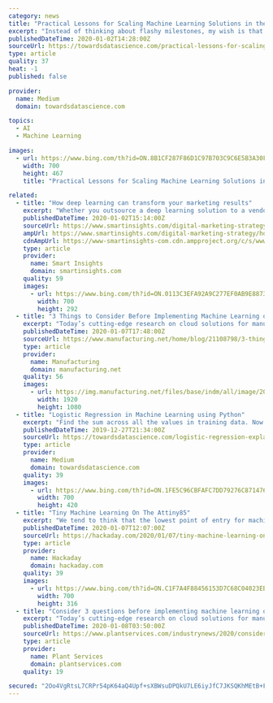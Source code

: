 ```yaml
---
category: news
title: "Practical Lessons for Scaling Machine Learning Solutions in the Real World"
excerpt: "Instead of thinking about flashy milestones, my wish is that in this new year we make progress streamlining the end to end lifecycle of large scale machine learning solutions. Despite all the progress in machine learning stacks, the implementations of large scale solutions remains a difficult challenge for most organizations. My company ..."
publishedDateTime: 2020-01-02T14:28:00Z
sourceUrl: https://towardsdatascience.com/practical-lessons-for-scaling-machine-learning-solutions-in-the-real-world-e33c7254a0f6
type: article
quality: 37
heat: -1
published: false

provider:
  name: Medium
  domain: towardsdatascience.com

topics:
  - AI
  - Machine Learning

images:
  - url: https://www.bing.com/th?id=ON.8B1CF287F86D1C97B703C9C6E5B3A30F
    width: 700
    height: 467
    title: "Practical Lessons for Scaling Machine Learning Solutions in the Real World"

related:
  - title: "How deep learning can transform your marketing results"
    excerpt: "Whether you outsource a deep learning solution to a vendor or bring that expertise in-house, here’s what marketers need to do to make deep learning work. Technology continues to push the boundaries of what’s possible for marketers. While most marketing executives understand that software can drive growth, not everyone is familiar with the ..."
    publishedDateTime: 2020-01-02T15:14:00Z
    sourceUrl: https://www.smartinsights.com/digital-marketing-strategy/how-deep-learning-can-transform-your-marketing-results/
    ampUrl: https://www.smartinsights.com/digital-marketing-strategy/how-deep-learning-can-transform-your-marketing-results/amp/
    cdnAmpUrl: https://www-smartinsights-com.cdn.ampproject.org/c/s/www.smartinsights.com/digital-marketing-strategy/how-deep-learning-can-transform-your-marketing-results/amp/
    type: article
    provider:
      name: Smart Insights
      domain: smartinsights.com
    quality: 59
    images:
      - url: https://www.bing.com/th?id=ON.0113C3EFA92A9C277EF0AB9E8873C445
        width: 700
        height: 292
  - title: "3 Things to Consider Before Implementing Machine Learning or AI"
    excerpt: "Today’s cutting-edge research on cloud solutions for manufacturers highlights how artificial intelligence and machine learning have the potential to prevent downtime, improve safety, and reduce material waste. That’s exciting for industry leaders, who are always looking for ways to refine these core efforts. At AWS’s re:Invent conference ..."
    publishedDateTime: 2020-01-07T17:48:00Z
    sourceUrl: https://www.manufacturing.net/home/blog/21108798/3-things-to-consider-before-implementing-machine-learning-or-ai
    type: article
    provider:
      name: Manufacturing
      domain: manufacturing.net
    quality: 56
    images:
      - url: https://img.manufacturing.net/files/base/indm/all/image/2020/01/16x9/Metal_gear_wheels_with_the_engraving_Artificial_Intelligence___3d_render_888759400_5200x3072.5e14b67450ee2.png?auto=format&amp;fit=max&amp;w=1200
        width: 1920
        height: 1080
  - title: "Logistic Regression in Machine Learning using Python"
    excerpt: "Find the sum across all the values in training data. Now that we have the error, we need to update the values of our parameters to minimize this error. This is where the “learning” actually happens, since our model is updating itself based on it’s previous output to obtain a more accurate output in the next step. Hence with each iteration ..."
    publishedDateTime: 2019-12-27T21:34:00Z
    sourceUrl: https://towardsdatascience.com/logistic-regression-explained-and-implemented-in-python-880955306060
    type: article
    provider:
      name: Medium
      domain: towardsdatascience.com
    quality: 39
    images:
      - url: https://www.bing.com/th?id=ON.1FE5C96CBFAFC7DD79276C871476C9BC
        width: 700
        height: 420
  - title: "Tiny Machine Learning On The Attiny85"
    excerpt: "We tend to think that the lowest point of entry for machine learning (ML) is on a Raspberry Pi, which it definitely is not. [EloquentArduino] has been pushing the limits to the low end of the scale, and managed to get a basic classification model running on the ATtiny85. Using his experience of running ML models on an old Arduino Nano ..."
    publishedDateTime: 2020-01-07T12:07:00Z
    sourceUrl: https://hackaday.com/2020/01/07/tiny-machine-learning-on-the-attiny85/
    type: article
    provider:
      name: Hackaday
      domain: hackaday.com
    quality: 39
    images:
      - url: https://www.bing.com/th?id=ON.C1F7A4F88456153D7C68C04023EB8F8A
        width: 700
        height: 316
  - title: "Consider 3 questions before implementing machine learning or AI"
    excerpt: "Today’s cutting-edge research on cloud solutions for manufacturers highlights how artificial intelligence and machine learning have the potential to prevent downtime, improve safety, and reduce material waste. That’s exciting for industry leaders, who are always looking for ways to refine these core efforts. At AWS’s re:Invent conference ..."
    publishedDateTime: 2020-01-08T03:50:00Z
    sourceUrl: https://www.plantservices.com/industrynews/2020/consider-3-questions-before-implementing-machine-learning-or-ai/
    type: article
    provider:
      name: Plant Services
      domain: plantservices.com
    quality: 19

secured: "2Oo4VgRtsL7CRPr54pK64aQ4Upf+sXBWsuDPQkU7LE6iyJfC7JKSQKhMEtB+FOXtu1BZW0snBVKtODAjPDQkDyk3uuMf2OFiTN7JRs0DkJ3cEgviofD10zNHb2a7wPkr9XElXJd1dS2Erx+xvepNnbx2uk5I3LEGmDo5A/eufllVs+jOv/4eMyLuSYIwT8IVMkoJFLAaKBabSqKTmJy3vAyLFDdx5r2IEoOfP1nPcacIaX5y8f3xDHrgyfSGz7i0cJWvcuTA20XBtLxLO1Egkg==;Y15rFf5Y+JMYErcgThxQAg=="
---
```


